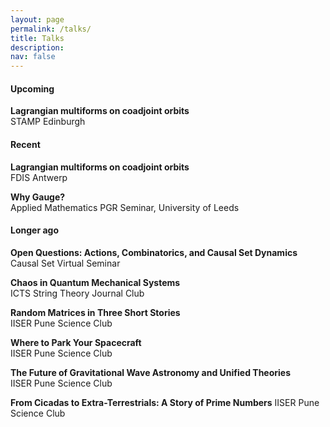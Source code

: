 ```yaml
---
layout: page
permalink: /talks/
title: Talks
description:
nav: false
---
```


<h4> Upcoming </h4>

**Lagrangian multiforms on coadjoint orbits**\
STAMP Edinburgh

<h4> Recent </h4>

**Lagrangian multiforms on coadjoint orbits**\
FDIS Antwerp

**Why Gauge?**\
Applied Mathematics PGR Seminar, University of Leeds

<h4> Longer ago </h4>

**Open Questions: Actions, Combinatorics, and Causal Set Dynamics**\
Causal Set Virtual Seminar

**Chaos in Quantum Mechanical Systems**\
ICTS String Theory Journal Club

**Random Matrices in Three Short Stories**\
IISER Pune Science Club

**Where to Park Your Spacecraft**\
IISER Pune Science Club

**The Future of Gravitational Wave Astronomy and Unified Theories**\
IISER Pune Science Club

**From Cicadas to Extra-Terrestrials: A Story of Prime Numbers**
IISER Pune Science Club
